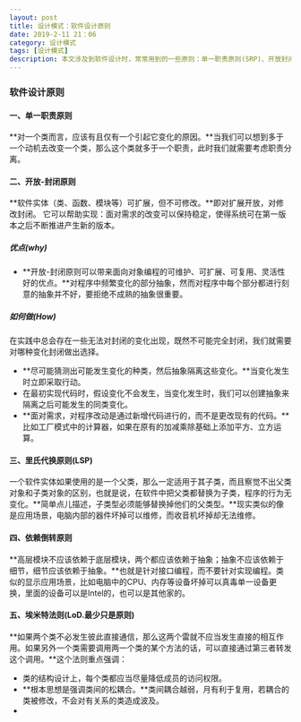 ```yaml
---
layout: post
title: 设计模式：软件设计原则
date: 2019-2-11 21：06
category: 设计模式
tags: [设计模式]
description: 本文涉及到软件设计时，常常用到的一些原则：单一职责原则(SRP)、开放封闭原则等等。
---
```




### 软件设计原则



#### 一、单一职责原则

​	**对一个类而言，应该有且仅有一个引起它变化的原因。**当我们可以想到多于一个动机去改变一个类，那么这个类就多于一个职责，此时我们就需要考虑职责分离。



#### 二、开放-封闭原则

​	**软件实体（类、函数、模块等）可扩展，但不可修改。**即对扩展开放，对修改封闭。	它可以帮助实现：面对需求的改变可以保持稳定，使得系统可在第一版本之后不断推进产生新的版本。



##### 优点(why)

- **开放-封闭原则可以带来面向对象编程的可维护、可扩展、可复用、灵活性好的优点。**对程序中频繁变化的部分抽象，然而对程序中每个部分都进行刻意的抽象并不好，要拒绝不成熟的抽象很重要。



##### 如何做(How)

​	在实践中总会存在一些无法对封闭的变化出现，既然不可能完全封闭，我们就需要对哪种变化封闭做出选择。

- **尽可能猜测出可能发生变化的种类，然后抽象隔离这些变化。**当变化发生时立即采取行动。
- 在最初实现代码时，假设变化不会发生，当变化发生时，我们可以创建抽象来隔离之后可能发生的同类变化。
- **面对需求，对程序改动是通过新增代码进行的，而不是更改现有的代码。**比如工厂模式中的计算器，如果在原有的加减乘除基础上添加平方、立方运算。



#### 三、里氏代换原则(LSP)

​	一个软件实体如果使用的是一个父类，那么一定适用于其子类，而且察觉不出父类对象和子类对象的区别，也就是说，在软件中把父类都替换为子类，程序的行为无变化。**简单点儿描述，子类型必须能够替换掉他们的父类型。**现实类似的像是应用场景，电脑内部的器件坏掉可以维修，而收音机坏掉却无法维修。



#### 四、依赖倒转原则

​	**高层模块不应该依赖于底层模块，两个都应该依赖于抽象；抽象不应该依赖于细节，细节应该依赖于抽象。**也就是针对接口编程，而不要针对实现编程。类似的显示应用场景，比如电脑中的CPU、内存等设备坏掉可以真毒单一设备更换，里面的设备可以是Intel的，也可以是其他家的。



#### 五、埃米特法则(LoD.最少只是原则)

​	**如果两个类不必发生彼此直接通信，那么这两个雷就不应当发生直接的相互作用。如果另外一个类需要调用两一个类的某个方法的话，可以直接通过第三者转发这个调用。**这个法则重点强调：

- 类的结构设计上，每个类都应当尽量降低成员的访问权限。
- **根本思想是强调类间的松耦合。**类间耦合越弱，月有利于复用，若耦合的类被修改，不会对有关系的类造成波及。
- 

